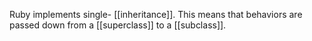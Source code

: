 Ruby implements single- [[inheritance]]. This means that behaviors are passed down from a [[superclass]] to a [[subclass]].